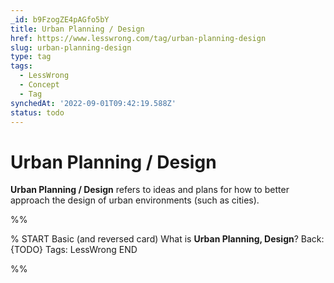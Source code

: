 ```yaml
---
_id: b9FzogZE4pAGfo5bY
title: Urban Planning / Design
href: https://www.lesswrong.com/tag/urban-planning-design
slug: urban-planning-design
type: tag
tags:
  - LessWrong
  - Concept
  - Tag
synchedAt: '2022-09-01T09:42:19.588Z'
status: todo
---
```


# Urban Planning / Design

**Urban Planning / Design** refers to ideas and plans for how to better approach the design of urban environments (such as cities).


%%

% START
Basic (and reversed card)
What is **Urban Planning, Design**?
Back: {TODO}
Tags: LessWrong
END

%%
	
